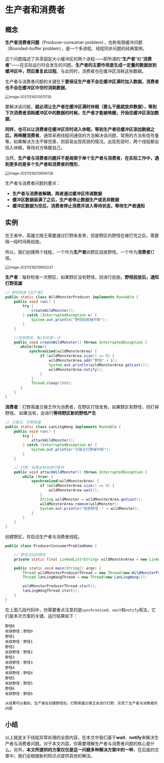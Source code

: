 # 生产者和消费者

## 概念

**生产者消费者问题**（Producer-consumer problem），也称有限缓冲问题（Bounded-buffer problem），是一个多进程、线程同步问题的经典案例。

这个问题描述了共享固定大小缓冲区的两个进程——即所谓的“**生产者**”和“**消费者**”——在实际运行时会发生的问题。**生产者的主要作用是生成一定量的数据放到缓冲区中，然后重复此过程**。与此同时，消费者也在缓冲区消耗这些数据。

生产者与消费者问题的关键在于**要保证生产者不会在缓冲区满时加入数据，消费者也不会在缓冲区中空时消耗数据**。

<img src="https://happychan.oss-cn-shenzhen.aliyuncs.com/img/image-20211216210511735.png" alt="image-20211216210511735" style="zoom:80%;" />

要解决该问题，**就必须让生产者在缓冲区满时休眠（要么干脆就放弃数据），等到下次消费者消耗缓冲区中的数据的时候，生产者才能被唤醒，开始往缓冲区添加数据**。

**同样，也可以让消费者在缓冲区空时进入休眠，等到生产者往缓冲区添加数据之后，再唤醒消费者**。通常采用线程间通信的方法解决该问题，常用的方法有信号量等。如果解决方法不够完善，则容易出现死锁的情况。出现死锁时，两个线程都会陷入休眠，等待对方唤醒自己。

当然，**生产者与消费者问题并不是局限于单个生产者与消费者，在实际工作中，遇到更多的是多个生产者和消费者的情形**。

<img src="https://happychan.oss-cn-shenzhen.aliyuncs.com/img/image-20211216210606728.png" alt="image-20211216210606728" style="zoom:80%;" />

生产者与消费者问题的要点：

- **生产者与消费者解耦，两者通过缓冲区传递数据**
- **缓冲区数据装满了之后，生产者停止数据生产或丢弃数据**
- **缓冲区数据为空后，消费者停止消费并进入等待状态，等待生产者通知**

## 实例

在王者中，英雄兰陵王需要通过打野来发育，但是野区的野怪在被打完之后，需要隔一段时间再投放。

所以，我们创建两个线程，一个作为**生产者**向野区投放野怪，一个作为**消费者**打怪。

<img src="https://happychan.oss-cn-shenzhen.aliyuncs.com/img/image-20211216210650237.png" alt="image-20211216210650237" style="zoom:80%;" />

**生产者**：每秒检查一次野区，如果野区没有野怪，则进行投放。**野怪投放后，通知打野英雄**

```java
// 野怪投放【生产者】
public static class WildMonsterProducer implements Runnable {
    public void run() {
        try {
            createWildMonster();
        } catch (InterruptedException e) {
            System.out.println("野怪投放被中断");
        }
    }

    //投放野怪，每1秒检查一次
    public void createWildMonster() throws InterruptedException {
       while(true){
           synchronized(wildMonsterArea) {
                if (wildMonsterArea.size() == 0) {
                    wildMonsterArea.add("野怪" + i);
                    System.out.println(wildMonsterArea.getLast());
                    wildMonsterArea.notify();
                }
            }
            Thread.sleep(1000);
       }
    }
}
```

**消费者**：打野英雄兰陵王作为消费者，在野区打怪发育。如果野区有野怪，则打掉野怪。 如果没有，会进行**等待野区新的野怪产生**

```java
// 兰陵王，打野英雄
public static class LanLingWang implements Runnable {
    public void run() {
        try {
            attackWildMonster();
        } catch (InterruptedException e) {
            System.out.println("兰陵王打野被中断");
        }
    }

    // 打野，如果没有则进行等待
    public void attackWildMonster() throws InterruptedException {
        while (true) {
            synchronized(wildMonsterArea) {
                if (wildMonsterArea.size() == 0) {
                    wildMonsterArea.wait();
                }
                String wildMonster = wildMonsterArea.getLast();
                wildMonsterArea.remove(wildMonster);
                System.out.println("收获野怪：" + wildMonster);
            }
        }
    }
}
```

创建野区，并启动生产者与消费者线程。

```java
public class ProducerConsumerProblemDemo {

    // 野怪活动的野区
    private static final LinkedList<String> wildMonsterArea = new LinkedList<String>();

    public static void main(String[] args) {
        Thread wildMonsterProducerThread = new Thread(new WildMonsterProducer());
        Thread lanLingWangThread = new Thread(new LanLingWang());

        wildMonsterProducerThread.start();
        lanLingWangThread.start();
    }
}

```

在上面几段代码中，你需要重点注意的是`synchronized`、`wait`和`notify`用法，它们是本次方案的关键。运行结果如下：

```shell
野怪0
收获野怪：野怪0
野怪1
收获野怪：野怪1
野怪2
收获野怪：野怪2
野怪3
收获野怪：野怪3
野怪4
收获野怪：野怪4
野怪5
收获野怪：野怪5
野怪6
收获野怪：野怪6

从结果可以看到，生产者在创建野怪后，打野英雄兰陵王会进行打野，实现了生产者与消费者的问题
```

## 小结

以上就是关于线程异常处理的全部内容，在本文中我们基于**wait**、**notify**来解决生产者与消费者问题。对于本文内容，你需要理解生产者与消费者问题的核心是什么。另外，**本文所提供的方案仅仅是这一问题多种解决方案中的一种**，在后面的文章中，我们会根据新的知识点提供其他的解法。











